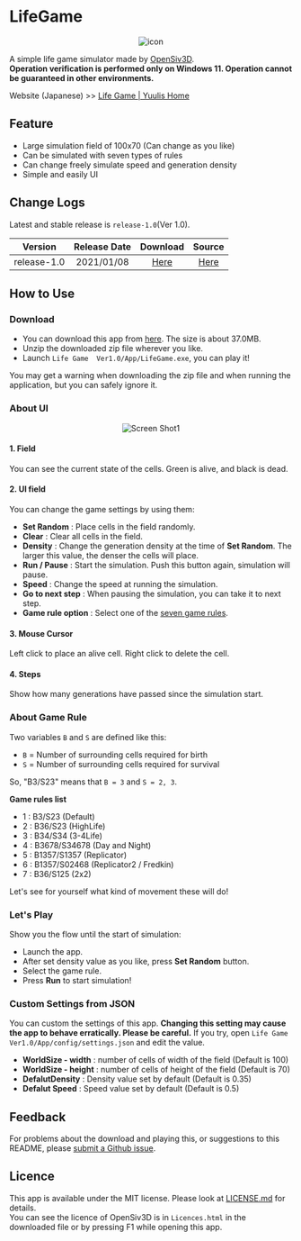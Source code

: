 # LifeGame

<p align="center">
<img src="https://user-images.githubusercontent.com/79734873/148637883-7786afeb-26da-4c44-b93e-e5abc1c36630.png" alt="icon">
</p>

A simple life game simulator made by [OpenSiv3D](https://github.com/Siv3D/OpenSiv3D).  
**Operation verification is performed only on Windows 11. Operation cannot be guaranteed in other environments.**

Website (Japanese) >> [Life Game | Yuulis Home](https://yuulis.github.io/Yuulis-Home/works/lifeGameCpp.html)

## Feature

* Large simulation field of 100x70 (Can change as you like)
* Can be simulated with seven types of rules
* Can change freely simulate speed and generation density
* Simple and easily UI

## Change Logs

Latest and stable release is ``release-1.0``(Ver 1.0).

|   Version   | Release Date  | Download |  Source  |
|:-----------:|:-------------:|:--------:|:--------:|
| release-1.0 |  2021/01/08   | [Here](https://github.com/Yuulis/LifeGame/releases/tag/ver1.0) | [Here](https://github.com/Yuulis/LifeGame/tree/release-1.0) |

## How to Use

### Download

* You can download this app from [here](https://github.com/Yuulis/LifeGame/releases/tag/ver1.0). The size is about 37.0MB.
* Unzip the downloaded zip file wherever you like.
* Launch ``Life Game  Ver1.0/App/LifeGame.exe``, you can play it!

You may get a warning when downloading the zip file and when running the application, but you can safely ignore it.

### About UI

<p align="center">
<img src="https://user-images.githubusercontent.com/79734873/148667244-5f2ab445-1fe6-4779-9dd0-6d012abfe00b.png" alt="Screen Shot1">
</p>

#### 1. Field
You can see the current state of the cells.  Green is alive, and black is dead.

#### 2. UI field
You can change the game settings by using them:

* **Set Random** : Place cells in the field randomly.
* **Clear** : Clear all cells in the field.
* **Density** : Change the generation density at the time of **Set Random**. The larger this value, the denser the cells will place.
* **Run / Pause** : Start the simulation. Push this button again, simulation will pause.
* **Speed** : Change the speed at running the simulation.
* **Go to next step** : When pausing the simulation, you can take it to next step.
* **Game rule option** : Select one of the [seven game rules](#about-game-rule).

#### 3. Mouse Cursor
Left click to place an alive cell. Right click to delete the cell.

#### 4. Steps
Show how many generations have passed since the simulation start.

### About Game Rule

Two variables ``B`` and ``S`` are defined like this:
* ``B`` = Number of surrounding cells required for birth
* ``S`` = Number of surrounding cells required for survival

So, "B3/S23" means that ``B = 3`` and ``S = 2, 3``.

**Game rules list**
* 1 : B3/S23 (Default)
* 2 : B36/S23 (HighLife)
* 3 : B34/S34 (3-4Life)
* 4 : B3678/S34678 (Day and Night)
* 5 : B1357/S1357 (Replicator)
* 6 : B1357/S02468 (Replicator2 / Fredkin)
* 7 : B36/S125 (2x2)

Let's see for yourself what kind of movement these will do!

### Let's Play

Show you the flow until the start of simulation:

* Launch the app.
* After set density value as you like, press **Set Random** button.
* Select the game rule.
* Press **Run** to start simulation!


### Custom Settings from JSON

You can custom the settings of this app. **Changing this setting may cause the app to behave erratically. Please be careful.**
If you try, open ``Life Game  Ver1.0/App/config/settings.json`` and edit the value.
 
* **WorldSize - width** : number of cells of width of the field (Default is 100)
* **WorldSize - height** : number of cells of height of the field (Default is 70)
* **DefalutDensity** : Density value set by default (Default is 0.35)
* **Defalut Speed** : Speed value set by default (Default is 0.5)

## Feedback

For problems about the download and playing this, or suggestions to this README, please [submit a Github issue](https://github.com/Yuulis/LifeGame/issues).

## Licence

This app is available under the MIT license. Please look at [LICENSE.md](/LICENSE.md) for details.  
You can see the licence of OpenSiv3D is in ``Licences.html`` in the downloaded file or by pressing F1 while opening this app.

